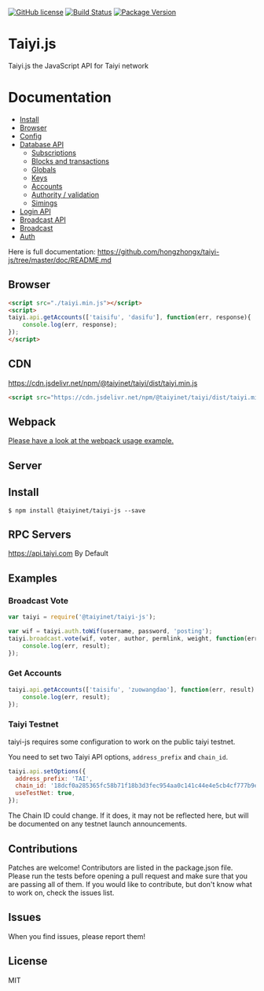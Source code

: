 [![GitHub license](https://img.shields.io/badge/license-MIT-blue.svg)](https://github.com/hongzhongx/taiyi-js/blob/master/LICENSE) [![Build Status](https://img.shields.io/circleci/project/github/hongzhongx/taiyi-js.svg?style=flat-square)](https://circleci.com/gh/hongzhongx/workflows/taiyi-js) [![Package Version](https://img.shields.io/npm/v/@taiyinet/taiyi-js.svg?style=flat-square)](https://www.npmjs.com/package/@taiyinet/taiyi-js)

# Taiyi.js
Taiyi.js the JavaScript API for Taiyi network

# Documentation

- [Install](doc/README.md#install)
- [Browser](doc/README.md#browser)
- [Config](doc/README.md#config)
- [Database API](doc/README.md#api)
    - [Subscriptions](doc/README.md#subscriptions)
    - [Blocks and transactions](doc/README.md#blocks-and-transactions)
    - [Globals](doc/README.md#globals)
    - [Keys](doc/README.md#keys)
    - [Accounts](doc/README.md#accounts)
    - [Authority / validation](doc/README.md#authority--validation)
    - [Simings](doc/README.md#simings)
- [Login API](doc/README.md#login)
- [Broadcast API](doc/README.md#broadcast-api)
- [Broadcast](doc/README.md#broadcast)
- [Auth](doc/README.md#auth)


Here is full documentation:
https://github.com/hongzhongx/taiyi-js/tree/master/doc/README.md

## Browser
```html
<script src="./taiyi.min.js"></script>
<script>
taiyi.api.getAccounts(['taisifu', 'dasifu'], function(err, response){
    console.log(err, response);
});
</script>
```

## CDN
https://cdn.jsdelivr.net/npm/@taiyinet/taiyi/dist/taiyi.min.js<br/>
```html
<script src="https://cdn.jsdelivr.net/npm/@taiyinet/taiyi/dist/taiyi.min.js"></script>
```

## Webpack
[Please have a look at the webpack usage example.](https://github.com/hongzhongx/taiyi-js/blob/master/examples/webpack-example)

## Server

## Install
```
$ npm install @taiyinet/taiyi-js --save
```

## RPC Servers
https://api.taiyi.com By Default<br/>

## Examples
### Broadcast Vote
```js
var taiyi = require('@taiyinet/taiyi-js');

var wif = taiyi.auth.toWif(username, password, 'posting');
taiyi.broadcast.vote(wif, voter, author, permlink, weight, function(err, result) {
	console.log(err, result);
});
```

### Get Accounts
```js
taiyi.api.getAccounts(['taisifu', 'zuowangdao'], function(err, result) {
	console.log(err, result);
});
```

### Taiyi Testnet
taiyi-js requires some configuration to work on the public taiyi testnet.

You need to set two Taiyi API options, `address_prefix` and `chain_id`.
```js
taiyi.api.setOptions({
  address_prefix: 'TAI',
  chain_id: '18dcf0a285365fc58b71f18b3d3fec954aa0c141c44e4e5cb4cf777b9eab274e',
  useTestNet: true,
});
```

The Chain ID could change. If it does, it may not be reflected here, but will be documented on any testnet launch announcements.

## Contributions
Patches are welcome! Contributors are listed in the package.json file. Please run the tests before opening a pull request and make sure that you are passing all of them. If you would like to contribute, but don't know what to work on, check the issues list.

## Issues
When you find issues, please report them!

## License
MIT
